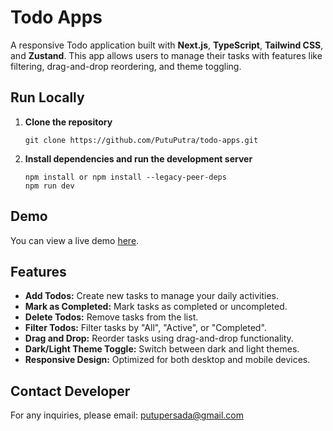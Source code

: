 # Todo Apps

A responsive Todo application built with **Next.js**, **TypeScript**, **Tailwind CSS**, and **Zustand**. This app allows users to manage their tasks with features like filtering, drag-and-drop reordering, and theme toggling.

## Run Locally

1. **Clone the repository**

   ```shell
   git clone https://github.com/PutuPutra/todo-apps.git
   ```

2. **Install dependencies and run the development server**

   ```shell
   npm install or npm install --legacy-peer-deps
   npm run dev
   ```

## Demo

You can view a live demo [here](https://todo-apps-persada.vercel.app/).

<!-- ## Project Structure

- **src/app/layout.tsx:** Defines the root layout of the application.
- **src/app/page.tsx:** The main page of the application.
- **src/app/dashboard/page.tsx:** The dashboard page, accessible after login.
- **src/actions/auth.ts:** Contains authentication-related actions (login, logout, checkAuth).
- **src/actions/transactions.ts:** Contains actions to fetch transactions.
- **src/components:** Contains various UI components used in the application.
- **src/middleware/index.ts:** Middleware for handling authentication and route protection.
- **src/types/transaction.ts:** Type definitions for transactions. -->

## Features

- **Add Todos:** Create new tasks to manage your daily activities.
- **Mark as Completed:** Mark tasks as completed or uncompleted.
- **Delete Todos:** Remove tasks from the list.
- **Filter Todos:** Filter tasks by "All", "Active", or "Completed".
- **Drag and Drop:** Reorder tasks using drag-and-drop functionality.
- **Dark/Light Theme Toggle:** Switch between dark and light themes.
- **Responsive Design:** Optimized for both desktop and mobile devices.

## Contact Developer

For any inquiries, please email: [putupersada@gmail.com](mailto:putupersada@gmail.com)
